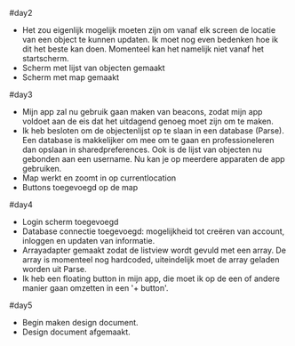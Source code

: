 #day2

- Het zou eigenlijk mogelijk moeten zijn om vanaf elk screen de locatie van een object te kunnen updaten. Ik moet nog even bedenken hoe ik dit het beste kan doen. Momenteel kan het namelijk niet vanaf het startscherm. 
- Scherm met lijst van objecten gemaakt
- Scherm met map gemaakt

#day3

- Mijn app zal nu gebruik gaan maken van beacons, zodat mijn app voldoet aan de eis dat het uitdagend genoeg moet zijn om te maken.
- Ik heb besloten om de objectenlijst op te slaan in een database (Parse). Een database is makkelijker om mee om te gaan en professioneleren dan opslaan in sharedpreferences. Ook is de lijst van objecten nu gebonden aan een username. Nu kan je op meerdere apparaten de app gebruiken.
- Map werkt en zoomt in op currentlocation
- Buttons toegevoegd op de map


#day4

- Login scherm toegevoegd
- Database connectie toegevoegd: mogelijkheid tot creëren van account, inloggen en updaten van informatie.
- Arrayadapter gemaakt zodat de listview wordt gevuld met een array. De array is momenteel nog hardcoded, uiteindelijk moet de array geladen worden uit Parse.
- Ik heb een floating button in mijn app, die moet ik op de een of andere manier gaan omzetten in een '+ button'.

#day5

- Begin maken design document.
- Design document afgemaakt.




